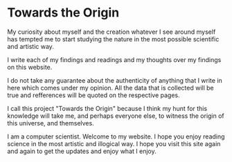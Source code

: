 # Towards the Origin
My curiosity about myself and the creation whatever I see around myself has tempted me to start studying the nature in the most possible scientific and artistic way.

I write each of my findings and readings and my thoughts over my findings on this website.

I do not take any guarantee about the authenticity of anything that I write in here which comes under my opinion. All the data that is collected will be true and refferences will be quoted on the respective pages.

I call this project "Towards the Origin" because I think my hunt for this knowledge will take me, and perhaps everyone else, to witness the origin of this universe, and themselves.

I am a computer scientist. Welcome to my website. I hope you enjoy reading science in the most artistic and illogical way. I hope you visit this site again and again to get the updates and enjoy what I enjoy.
